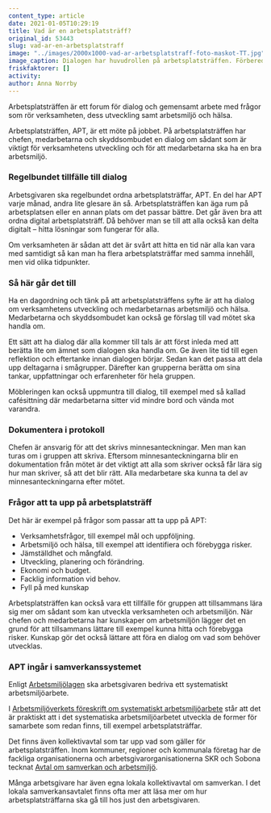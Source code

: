 ```yaml
---
content_type: article
date: 2021-01-05T10:29:19
title: Vad är en arbetsplatsträff?
original_id: 53443
slug: vad-ar-en-arbetsplatstraff
image: "../images/2000x1000-vad-ar-arbetsplatstraff-foto-maskot-TT.jpg"
image_caption: Dialogen har huvudrollen på arbetsplatsträffen. Förbered er genom att se till att rätt personer deltar, rätt frågor tas upp – och att alla hänger med och kommer till tals.  
friskfaktorer: []
activity:
author: Anna Norrby
---
```


Arbetsplatsträffen är ett forum för dialog och gemensamt arbete med frågor som rör verksamheten, dess utveckling samt arbetsmiljö och hälsa.

Arbetsplatsträffen, APT, är ett möte på jobbet. På arbetsplatsträffen har chefen, medarbetarna och skyddsombudet en dialog om sådant som är viktigt för verksamhetens utveckling och för att medarbetarna ska ha en bra arbetsmiljö.

### Regelbundet tillfälle till dialog

Arbetsgivaren ska regelbundet ordna arbetsplatsträffar, APT. En del har APT varje månad, andra lite glesare än så. Arbetsplatsträffen kan äga rum på arbetsplatsen eller en annan plats om det passar bättre. Det går även bra att ordna digital arbetsplatsträff. Då behöver man se till att alla också kan delta digitalt – hitta lösningar som fungerar för alla.

Om verksamheten är sådan att det är svårt att hitta en tid när alla kan vara med samtidigt så kan man ha flera arbetsplatsträffar med samma innehåll, men vid olika tidpunkter.

### Så här går det till

Ha en dagordning och tänk på att arbetsplatsträffens syfte är att ha dialog om verksamhetens utveckling och medarbetarnas arbetsmiljö och hälsa. Medarbetarna och skyddsombudet kan också ge förslag till vad mötet ska handla om.

Ett sätt att ha dialog där alla kommer till tals är att först inleda med att berätta lite om ämnet som dialogen ska handla om. Ge även lite tid till egen reflektion och eftertanke innan dialogen börjar. Sedan kan det passa att dela upp deltagarna i smågrupper. Därefter kan grupperna berätta om sina tankar, uppfattningar och erfarenheter för hela gruppen.

Möbleringen kan också uppmuntra till dialog, till exempel med så kallad cafésittning där medarbetarna sitter vid mindre bord och vända mot varandra.

### Dokumentera i protokoll

Chefen är ansvarig för att det skrivs minnesanteckningar. Men man kan turas om i gruppen att skriva. Eftersom minnesanteckningarna blir en dokumentation från mötet är det viktigt att alla som skriver också får lära sig hur man skriver, så att det blir rätt. Alla medarbetare ska kunna ta del av minnesanteckningarna efter mötet.

### Frågor att ta upp på arbetsplatsträff

Det här är exempel på frågor som passar att ta upp på APT:

*   Verksamhetsfrågor, till exempel mål och uppföljning.
*   Arbetsmiljö och hälsa, till exempel att identifiera och förebygga risker.
*   Jämställdhet och mångfald.
*   Utveckling, planering och förändring.
*   Ekonomi och budget.
*   Facklig information vid behov.
*   Fyll på med kunskap

Arbetsplatsträffen kan också vara ett tillfälle för gruppen att tillsammans lära sig mer om sådant som kan utveckla verksamheten och arbetsmiljön. När chefen och medarbetarna har kunskaper om arbetsmiljön lägger det en grund för att tillsammans lättare till exempel kunna hitta och förebygga risker. Kunskap gör det också lättare att föra en dialog om vad som behöver utvecklas.

### APT ingår i samverkanssystemet

Enligt [Arbetsmiljölagen](https://www.av.se/arbetsmiljoarbete-och-inspektioner/lagar-och-regler-om-arbetsmiljo/arbetsmiljolagen/) ska arbetsgivaren bedriva ett systematiskt arbetsmiljöarbete.

I [Arbetsmiljöverkets föreskrift om systematiskt arbetsmiljöarbete](https://www.av.se/arbetsmiljoarbete-och-inspektioner/publikationer/foreskrifter/systematiskt-arbetsmiljoarbete-afs-20011-foreskrifter/) står att det är praktiskt att i det systematiska arbetsmiljöarbetet utveckla de former för samarbete som redan finns, till exempel arbetsplatsträffar.

Det finns även kollektivavtal som tar upp vad som gäller för arbetsplatsträffen. Inom kommuner, regioner och kommunala företag har de fackliga organisationerna och arbetsgivarorganisationerna SKR och Sobona tecknat [Avtal om samverkan och arbetsmiljö](https://skr.se/arbetsgivarekollektivavtal/kollektivavtal/ovrigakollektivavtal/samverkansavtal.154.html).

Många arbetsgivare har även egna lokala kollektivavtal om samverkan. I det lokala samverkansavtalet finns ofta mer att läsa mer om hur arbetsplatsträffarna ska gå till hos just den arbetsgivaren.

